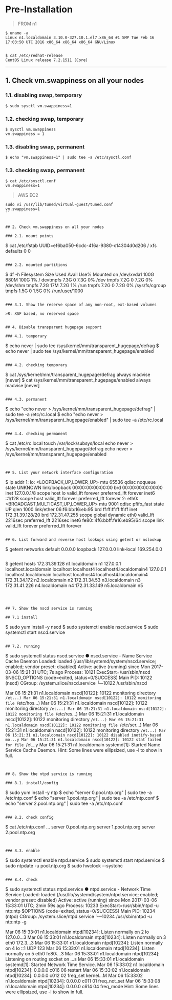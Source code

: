 # Pre-Installation

>FROM n1


```
$ uname -a
Linux n1.localdomain 3.10.0-327.10.1.el7.x86_64 #1 SMP Tue Feb 16 17:03:50 UTC 2016 x86_64 x86_64 x86_64 GNU/Linux


$ cat /etc/redhat-release
CentOS Linux release 7.2.1511 (Core)
```

---
## 1. Check vm.swappiness on all your nodes

### 1.1. disabling swap, temporary
```
$ sudo sysctl vm.swappiness=1
```

### 1.2. checking swap, temporary
```
$ sysctl vm.swappiness
vm.swappiness = 1
```

### 1.3. disabling swap, permanent
```
$ echo "vm.swappiness=1" | sudo tee -a /etc/sysctl.conf
```

### 1.3. checking swap, permanent
```
$ cat /etc/sysctl.conf
vm.swappiness=1
```
> AWS EC2
```
sudo vi /usr/lib/tuned/virtual-guest/tuned.conf
vm.swappiness=1
``


## 2. Check vm.swappiness on all your nodes

### 2.1. mount points
```
$ cat /etc/fstab
UUID=ef6ba050-6cdc-416a-9380-c14304d0d206 /                       xfs     defaults        0 0
```

### 2.2. mounted partitions
```
$ df -h
Filesystem      Size  Used Avail Use% Mounted on
/dev/xvda1      100G  880M  100G   1% /
devtmpfs        7.3G     0  7.3G   0% /dev
tmpfs           7.2G     0  7.2G   0% /dev/shm
tmpfs           7.2G   17M  7.2G   1% /run
tmpfs           7.2G     0  7.2G   0% /sys/fs/cgroup
tmpfs           1.5G     0  1.5G   0% /run/user/1000
```

### 3.1. Show the reserve space of any non-root, ext-based volumes

>R: XSF based, no reserved space


## 4. Disable transparent hugepage support

### 4.1. temporary
```
$ echo never | sudo tee /sys/kernel/mm/transparent_hugepage/defrag
$ echo never | sudo tee /sys/kernel/mm/transparent_hugepage/enabled
```

### 4.2. checking temporary

```
$ cat /sys/kernel/mm/transparent_hugepage/defrag
always madvise [never]
$ cat /sys/kernel/mm/transparent_hugepage/enabled
always madvise [never]
```

### 4.3. permanent

```
$ echo "echo never > /sys/kernel/mm/transparent_hugepage/defrag" | sudo tee -a /etc/rc.local
$ echo "echo never > /sys/kernel/mm/transparent_hugepage/enabled" | sudo tee -a /etc/rc.local
```

### 4.4. checking permanent
```
$ cat /etc/rc.local
touch /var/lock/subsys/local
echo never > /sys/kernel/mm/transparent_hugepage/defrag
echo never > /sys/kernel/mm/transparent_hugepage/enabled
```


## 5. List your network interface configuration

```
$ ip addr
1: lo: <LOOPBACK,UP,LOWER_UP> mtu 65536 qdisc noqueue state UNKNOWN
    link/loopback 00:00:00:00:00:00 brd 00:00:00:00:00:00
    inet 127.0.0.1/8 scope host lo
       valid_lft forever preferred_lft forever
    inet6 ::1/128 scope host
       valid_lft forever preferred_lft forever
2: eth0: <BROADCAST,MULTICAST,UP,LOWER_UP> mtu 9001 qdisc pfifo_fast state UP qlen 1000
    link/ether 06:f6:bb:16:eb:95 brd ff:ff:ff:ff:ff:ff
    inet 172.31.39.128/20 brd 172.31.47.255 scope global dynamic eth0
       valid_lft 2216sec preferred_lft 2216sec
    inet6 fe80::4f6:bbff:fe16:eb95/64 scope link
       valid_lft forever preferred_lft forever
```

## 6. List forward and reverse host lookups using getent or nslookup

```
$ getent networks
default               0.0.0.0
loopback              127.0.0.0
link-local            169.254.0.0
```
```
$ getent hosts
172.31.39.128   n1.localdomain n1
127.0.0.1       localhost.localdomain localhost localhost4 localhost4.localdomain4
127.0.0.1       localhost.localdomain localhost localhost4 localhost4.localdomain4
172.31.34.172   n2.localdomain n2
172.31.34.53    n3.localdomain n3
172.31.41.226   n4.localdomain n4
172.31.33.149   n5.localdomain n5
```



## 7. Show the nscd service is running

## 7.1 install
```
$ sudo yum install -y nscd
$ sudo systemctl enable nscd.service
$ sudo systemctl start nscd.service
```

## 7.2. running

```
$ sudo systemctl status nscd.service
● nscd.service - Name Service Cache Daemon
   Loaded: loaded (/usr/lib/systemd/system/nscd.service; enabled; vendor preset: disabled)
   Active: active (running) since Mon 2017-03-06 15:21:31 UTC; 7s ago
  Process: 10121 ExecStart=/usr/sbin/nscd $NSCD_OPTIONS (code=exited, status=0/SUCCESS)
 Main PID: 10122 (nscd)
   CGroup: /system.slice/nscd.service
           └─10122 /usr/sbin/nscd

Mar 06 15:21:31 n1.localdomain nscd[10122]: 10122 monitoring directory `/et...)
Mar 06 15:21:31 n1.localdomain nscd[10122]: 10122 monitoring file `/etc/hos...)
Mar 06 15:21:31 n1.localdomain nscd[10122]: 10122 monitoring directory `/et...)
Mar 06 15:21:31 n1.localdomain nscd[10122]: 10122 monitoring file `/etc/res...)
Mar 06 15:21:31 n1.localdomain nscd[10122]: 10122 monitoring directory `/et...)
Mar 06 15:21:31 n1.localdomain nscd[10122]: 10122 monitoring file `/etc/ser...)
Mar 06 15:21:31 n1.localdomain nscd[10122]: 10122 monitoring directory `/et...)
Mar 06 15:21:31 n1.localdomain nscd[10122]: 10122 disabled inotify-based mo...y
Mar 06 15:21:31 n1.localdomain nscd[10122]: 10122 stat failed for file `/et...y
Mar 06 15:21:31 n1.localdomain systemd[1]: Started Name Service Cache Daemon.
Hint: Some lines were ellipsized, use -l to show in full.
```


## 8. Show the ntpd service is running

### 8.1. install/config
```
$ sudo yum install -y ntp
$ echo "server 0.pool.ntp.org" | sudo tee -a /etc/ntp.conf
$ echo "server 1.pool.ntp.org" | sudo tee -a /etc/ntp.conf
$ echo "server 2.pool.ntp.org" | sudo tee -a /etc/ntp.conf

```

### 8.2. check config

```
$ cat /etc/ntp.conf
...
server 0.pool.ntp.org
server 1.pool.ntp.org
server 2.pool.ntp.org
```


### 8.3. enable

```
$ sudo systemctl enable ntpd.service
$ sudo systemctl start ntpd.service
$ sudo ntpdate -u pool.ntp.org
$ sudo hwclock --systohc
```

### 8.4. check

```
$ sudo systemctl status ntpd.service
● ntpd.service - Network Time Service
  Loaded: loaded (/usr/lib/systemd/system/ntpd.service; enabled; vendor preset: disabled)
  Active: active (running) since Mon 2017-03-06 15:33:01 UTC; 2min 59s ago
 Process: 10233 ExecStart=/usr/sbin/ntpd -u ntp:ntp $OPTIONS (code=exited, status=0/SUCCESS)
Main PID: 10234 (ntpd)
  CGroup: /system.slice/ntpd.service
          └─10234 /usr/sbin/ntpd -u ntp:ntp -g

Mar 06 15:33:01 n1.localdomain ntpd[10234]: Listen normally on 2 lo 127.0.0...3
Mar 06 15:33:01 n1.localdomain ntpd[10234]: Listen normally on 3 eth0 172.3...3
Mar 06 15:33:01 n1.localdomain ntpd[10234]: Listen normally on 4 lo ::1 UDP 123
Mar 06 15:33:01 n1.localdomain ntpd[10234]: Listen normally on 5 eth0 fe80:...3
Mar 06 15:33:01 n1.localdomain ntpd[10234]: Listening on routing socket on ...s
Mar 06 15:33:01 n1.localdomain systemd[1]: Started Network Time Service.
Mar 06 15:33:02 n1.localdomain ntpd[10234]: 0.0.0.0 c016 06 restart
Mar 06 15:33:02 n1.localdomain ntpd[10234]: 0.0.0.0 c012 02 freq_set kernel...M
Mar 06 15:33:02 n1.localdomain ntpd[10234]: 0.0.0.0 c011 01 freq_not_set
Mar 06 15:33:08 n1.localdomain ntpd[10234]: 0.0.0.0 c614 04 freq_mode
Hint: Some lines were ellipsized, use -l to show in full.

```
